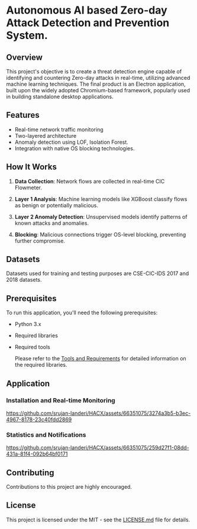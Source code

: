 
# Autonomous AI based Zero-day Attack Detection and Prevention System.

## Overview

This project's objective is to create a threat detection engine capable of identifying and countering Zero-day attacks in real-time, utilizing advanced machine learning techniques. The final product is an Electron application, built upon the widely adopted Chromium-based framework, popularly used in building standalone desktop applications.

## Features

- Real-time network traffic monitoring
- Two-layered architecture 
- Anomaly detection using LOF, Isolation Forest.
- Integration with native OS blocking technologies.

## How It Works

1. **Data Collection**: Network flows are collected in real-time CIC Flowmeter.

2. **Layer 1 Analysis**: Machine learning models like XGBoost classify flows as benign or potentially malicious.

3. **Layer 2 Anomaly Detection**: Unsupervised models identify patterns of known attacks and anomalies.

4. **Blocking**: Malicious connections trigger OS-level blocking, preventing further compromise.

## Datasets

Datasets used for training and testing purposes are CSE-CIC-IDS 2017 and 2018 datasets.

## Prerequisites

To run this application, you'll need the following prerequisites:

- Python 3.x
- Required libraries
- Required tools

  Please refer to the [Tools and Requirements](https://github.com/srujan-landeri/HACX/tree/main/Tools%20and%20Requirements) for detailed information on the required libraries.

## Application

### Installation and Real-time Monitoring
https://github.com/srujan-landeri/HACX/assets/66351075/3274a3b5-b3ec-4967-8178-23c40fdd2869

### Statistics and Notifications
https://github.com/srujan-landeri/HACX/assets/66351075/259d27f1-08dd-431a-81f4-092b64bf0171


## Contributing

Contributions to this project are highly encouraged. 

## License

This project is licensed under the MIT - see the [LICENSE.md](LICENSE.md) file for details.
